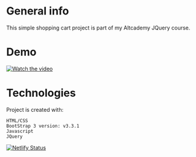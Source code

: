 # General info
This simple shopping cart project is part of my Altcademy JQuery course.

# Demo
[![Watch the video](https://i.imgur.com/vKb2F1B.png)](https://www.youtube.com/watch?v=-_tiIy3LhYo)

# Technologies
Project is created with:

    HTML/CSS    
    BootStrap 3 version: v3.3.1
    Javascript
    JQuery

[![Netlify Status](https://api.netlify.com/api/v1/badges/d253cc71-cf64-41f3-9dab-c6a496a544f8/deploy-status)](https://app.netlify.com/sites/shopping-cart-jo/deploys)
